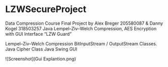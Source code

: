 # LZWSecureProject

Data Compression Course Final Project by Alex Breger 205580087 & Danny Kogel 318503257
Java Lempel–Ziv–Welch Compression, AES Encryption with GUI Interface 
“LZW Guard”

Lempel–Ziv–Welch Compression
BitInputStream / OutputStream Classes.
Java Cipher Class
Java Swing GUI

![Screenshot](Gui Explantion.png)

